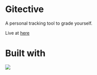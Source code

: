 Gitective
===
A personal tracking tool to grade yourself.

Live at [here](https://gitective.github.io/)

Built with
===
<img src="http://maingo.ml/logo/canvas?q=react,firebase"/>
